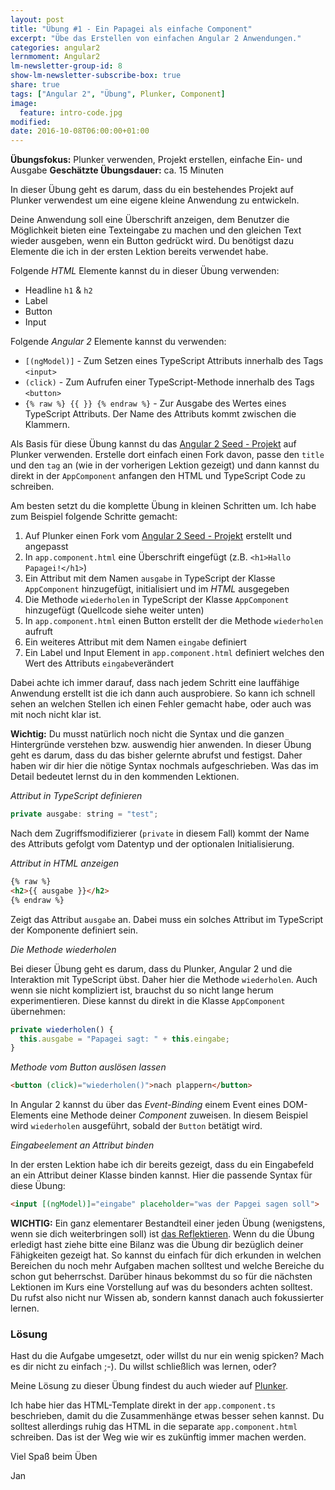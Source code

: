 ```yaml
---
layout: post
title: "Übung #1 - Ein Papagei als einfache Component"
excerpt: "Übe das Erstellen von einfachen Angular 2 Anwendungen."
categories: angular2
lernmoment: Angular2
lm-newsletter-group-id: 8
show-lm-newsletter-subscribe-box: true
share: true
tags: ["Angular 2", "Übung", Plunker, Component]
image:
  feature: intro-code.jpg
modified:
date: 2016-10-08T06:00:00+01:00
---
```


**Übungsfokus:** Plunker verwenden, Projekt erstellen, einfache Ein- und Ausgabe
**Geschätzte Übungsdauer:** ca. 15 Minuten

In dieser Übung geht es darum, dass du ein bestehendes Projekt auf Plunker verwendest um eine eigene kleine Anwendung zu entwickeln.

Deine Anwendung soll eine Überschrift anzeigen, dem Benutzer die Möglichkeit bieten eine Texteingabe zu machen und den gleichen Text wieder ausgeben, wenn ein Button gedrückt wird. Du benötigst dazu Elemente die ich in der ersten Lektion bereits verwendet habe.

Folgende *HTML* Elemente kannst du in dieser Übung verwenden:

  - Headline `h1` & `h2`
  - Label
  - Button
  - Input

Folgende *Angular 2* Elemente kannst du verwenden:

  - `[(ngModel)]` - Zum Setzen eines TypeScript Attributs innerhalb des Tags `<input>`
  - `(click)` - Zum Aufrufen einer TypeScript-Methode innerhalb des Tags `<button>`
  - `{% raw %} {{ }} {% endraw %}` - Zur Ausgabe des Wertes eines TypeScript Attributs. Der Name des Attributs kommt zwischen die Klammern.

Als Basis für diese Übung kannst du das [Angular 2 Seed - Projekt](http://plnkr.co/edit/im8nP15vMFYXsGYrnLoB) auf Plunker verwenden. Erstelle dort einfach einen Fork davon, passe den `title` und den `tag` an (wie in der vorherigen Lektion gezeigt) und dann kannst du direkt in der `AppComponent` anfangen den HTML und TypeScript Code zu schreiben.

Am besten setzt du die komplette Übung in kleinen Schritten um. Ich habe zum Beispiel folgende Schritte gemacht:

 1. Auf Plunker einen Fork vom [Angular 2 Seed - Projekt](http://plnkr.co/edit/im8nP15vMFYXsGYrnLoB) erstellt und angepasst
 2. In `app.component.html` eine Überschrift eingefügt (z.B. `<h1>Hallo Papagei!</h1>`)
 3. Ein Attribut mit dem Namen `ausgabe` in TypeScript der Klasse `AppComponent` hinzugefügt, initialisiert und im *HTML* ausgegeben
 4. Die Methode `wiederholen` in TypeScript der Klasse `AppComponent` hinzugefügt (Quellcode siehe weiter unten)
 5. In `app.component.html` einen Button erstellt der die Methode `wiederholen` aufruft
 6. Ein weiteres Attribut mit dem Namen `eingabe` definiert
 7. Ein Label und Input Element in `app.component.html` definiert welches den Wert des Attributs `eingabe`verändert 

Dabei achte ich immer darauf, dass nach jedem Schritt eine lauffähige Anwendung erstellt ist die ich dann auch ausprobiere. So kann ich schnell sehen an welchen Stellen ich einen Fehler gemacht habe, oder auch was mit noch nicht klar ist.

**Wichtig:** Du musst natürlich noch nicht die Syntax und die ganzen Hintergründe verstehen bzw. auswendig hier anwenden. In dieser Übung geht es darum, dass du das bisher gelernte abrufst und festigst. Daher haben wir dir hier die nötige Syntax nochmals aufgeschrieben. Was das im Detail bedeutet lernst du in den kommenden Lektionen. 

*Attribut in TypeScript definieren*

```js
private ausgabe: string = "test";
```

Nach dem Zugriffsmodifizierer (`private` in diesem Fall) kommt der Name des Attributs gefolgt vom Datentyp und der optionalen Initialisierung.

*Attribut in HTML anzeigen*

```html
{% raw %}
<h2>{{ ausgabe }}</h2>
{% endraw %}
```

Zeigt das Attribut `ausgabe` an. Dabei muss ein solches Attribut im TypeScript der Komponente definiert sein.

*Die Methode wiederholen*

Bei dieser Übung geht es darum, dass du Plunker, Angular 2 und die Interaktion mit TypeScript übst. Daher hier die Methode `wiederholen`. Auch wenn sie nicht kompliziert ist, brauchst du so nicht lange herum experimentieren. Diese kannst du direkt in die Klasse `AppComponent` übernehmen:

```js
private wiederholen() {
  this.ausgabe = "Papagei sagt: " + this.eingabe;
}
``` 

*Methode vom Button auslösen lassen*

```html
<button (click)="wiederholen()">nach plappern</button>
```

In Angular 2 kannst du über das *Event-Binding* einem Event eines DOM-Elements eine Methode deiner *Component* zuweisen. In diesem Beispiel wird `wiederholen` ausgeführt, sobald der `Button` betätigt wird.

*Eingabeelement an Attribut binden*

In der ersten Lektion habe ich dir bereits gezeigt, dass du ein Eingabefeld an ein Attribut deiner Klasse binden kannst. Hier die passende Syntax für diese Übung:

```html
<input [(ngModel)]="eingabe" placeholder="was der Papgei sagen soll"> 
```

**WICHTIG:** Ein ganz elementarer Bestandteil einer jeden Übung (wenigstens, wenn sie dich weiterbringen soll) ist [das Reflektieren](http://clean-code-developer.de/die-grade/roter-grad/#Taeglich_reflektieren). Wenn du die Übung erledigt hast ziehe bitte eine Bilanz was die Übung dir bezüglich deiner Fähigkeiten gezeigt hat. So kannst du einfach für dich erkunden in welchen Bereichen du noch mehr Aufgaben machen solltest und welche Bereiche du schon gut beherrschst. Darüber hinaus bekommst du so für die nächsten Lektionen im Kurs eine Vorstellung auf was du besonders achten solltest. Du rufst also nicht nur Wissen ab, sondern kannst danach auch fokussierter lernen.

### Lösung

Hast du die Aufgabe umgesetzt, oder willst du nur ein wenig spicken? Mach es dir nicht zu einfach ;-). Du willst schließlich was lernen, oder?

Meine Lösung zu dieser Übung findest du auch wieder auf [Plunker](http://plnkr.co/edit/Y9qLMXmihoqwaUFR4H2p?p=preview). 

Ich habe hier das HTML-Template direkt in der `app.component.ts` beschrieben, damit du die Zusammenhänge etwas besser sehen kannst. Du solltest allerdings ruhig das HTML in die separate `app.component.html` schreiben. Das ist der Weg wie wir es zukünftig immer machen werden.

Viel Spaß beim Üben

Jan
